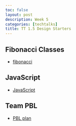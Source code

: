 ```yaml
---
toc: false
layout: post
description: Week 5
categories: [techtalks]
title: TT 1.5 Design Starters
---
```


## Fibonacci Classes
- [fibonacci](https://iriisyang.github.io/Iris-Yang/java/2022/11/07/fibonacci.html)

## JavaScript
- [JavaScript](https://github.com/iriisyang/Iris-Yang/issues/7#issue-1386315366)

## Team PBL
- [PBL plan](https://sarayu-pr11.github.io/teamGrapeSnails/markdown/2022/09/23/pbl-plan.html)